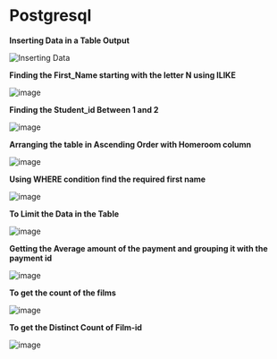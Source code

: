 # Postgresql

**Inserting Data in a Table Output**

![Inserting Data](https://user-images.githubusercontent.com/88196747/129853988-1e4952c7-21fb-46ab-b79f-5efa63929c1b.JPG)

**Finding the First_Name starting with the letter N using ILIKE**

![image](https://user-images.githubusercontent.com/88196747/130074639-61a3bb4e-ac8e-469e-9e76-c6b1f6663c20.png)

**Finding the Student_id Between 1 and 2**

![image](https://user-images.githubusercontent.com/88196747/130243389-a9ef8574-63e1-4bba-a7ac-186e2e94725e.png)

**Arranging the table in Ascending Order with Homeroom column**

![image](https://user-images.githubusercontent.com/88196747/130324533-bc56c928-9257-4cd9-a9ec-6fb511fe0bd6.png)

**Using WHERE condition find the required first name**

![image](https://user-images.githubusercontent.com/88196747/130356122-2c6653b7-caf9-4489-ae03-5c557a91cd42.png)

**To Limit the Data in the Table**

![image](https://user-images.githubusercontent.com/88196747/130458415-95387353-9dd1-451d-8c43-61361cdf7321.png)

**Getting the Average amount of the payment and grouping it with the payment id**

![image](https://user-images.githubusercontent.com/88196747/130651695-b3b75677-2d34-4cb0-b2fa-63c67a7e5f77.png)

**To get the count of the films**

![image](https://user-images.githubusercontent.com/88196747/130792939-88fcb0ce-9217-4923-b426-a08484c0e6b4.png)

**To get the Distinct Count of Film-id**

![image](https://user-images.githubusercontent.com/88196747/131055536-a3fb9207-57a4-4b19-bcc3-19a3d4ed9827.png)








